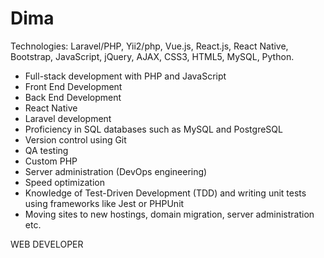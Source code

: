# Dima
Technologies: Laravel/PHP, Yii2/php, Vue.js, React.js, React Native, Bootstrap, JavaScript, jQuery, AJAX, CSS3, HTML5, MySQL, Python.

- Full-stack development with PHP and JavaScript
- Front End Development
- Back End Development
- React Native
- Laravel development
- Proficiency in SQL databases such as MySQL and PostgreSQL
- Version control using Git
- QA testing
- Custom PHP
- Server administration (DevOps engineering)
- Speed optimization
- Knowledge of Test-Driven Development (TDD) and writing unit tests using frameworks like Jest or PHPUnit
- Moving sites to new hostings, domain migration, server administration etc.

WEB DEVELOPER

